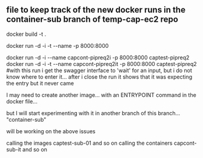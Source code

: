 ## file to keep track of the new docker runs in the container-sub branch of temp-cap-ec2 repo

docker build -t <name for image> .

docker run -d -i -t --name <name for docker>  -p 8000:8000 <name of image>

docker run -d -i --name capcont-pipreq2i  -p 8000:8000 captest-pipreq2
docker run -d -i -t --name capcont-pipreq2it  -p 8000:8000 captest-pipreq2 #with this run i get the swagger interface to 'wait' for an input, but i do not know where to enter it...  after i close the run it shows that it was expecting the entry but it never came

I may need to create another image...  with an  ENTRYPOINT command in the docker file...

but I will start experimenting with it in another branch of this branch...  "container-sub"

will be working on the above issues

calling the images captest-sub-01 and so on
calling the containers capcont-sub-it and so on
